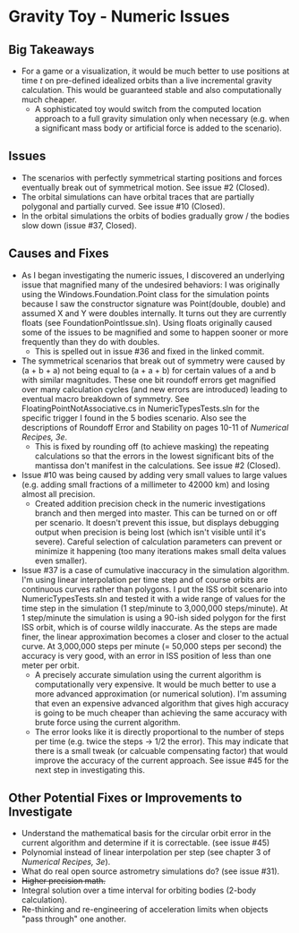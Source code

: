 # Gravity Toy - Numeric Issues

## Big Takeaways
* For a game or a visualization, it would be much better to use positions at time _t_ on pre-defined idealized orbits than a live incremental gravity calculation. This would be guaranteed stable and also computationally much cheaper.
   * A sophisticated toy would switch from the computed location approach to a full gravity simulation only when necessary (e.g. when a significant mass body or artificial force is added to the scenario).

## Issues
* The scenarios with perfectly symmetrical starting positions and forces eventually break out of symmetrical motion. See issue #2 (Closed).
* The orbital simulations can have orbital traces that are partially polygonal and partially curved. See issue #10 (Closed).
* In the orbital simulations the orbits of bodies gradually grow / the bodies slow down (issue #37, Closed).

## Causes and Fixes
* As I began investigating the numeric issues, I discovered an underlying issue that magnified many of the undesired behaviors: I was originally using the Windows.Foundation.Point class for the simulation points because I saw the constructor signature was Point(double, double) and assumed X and Y were doubles internally. It turns out they are currently floats (see FoundationPointIssue.sln). Using floats originally caused some of the issues to be magnified and some to happen sooner or more frequently than they do with doubles.
   * This is spelled out in issue #36 and fixed in the linked commit.
* The symmetrical scenarios that break out of symmetry were caused by (a + b + a) not being equal to (a + a + b) for certain values of a and b with similar magnitudes. These one bit roundoff errors get magnified over many calculation cycles (and new errors are introduced) leading to eventual macro breakdown of symmetry.  See FloatingPointNotAssociative.cs in NumericTypesTests.sln for the specific trigger I found in the 5 bodies scenario. Also see the descriptions of Roundoff Error and Stability on pages 10-11 of _Numerical Recipes, 3e_.
   * This is fixed by rounding off (to achieve masking) the repeating calculations so that the errors in the lowest significant bits of the mantissa don't manifest in the calculations. See issue #2 (Closed).
* Issue #10 was being caused by adding very small values to large values (e.g. adding small fractions of a millimeter to 42000 km) and losing almost all precision.
   * Created addition precision check in the numeric investigations branch and then merged into master. This can be turned on or off per scenario. It doesn't prevent this issue, but displays debugging output when precision is being lost (which isn't visible until it's severe). Careful selection of calculation parameters can prevent or minimize it happening (too many iterations makes small delta values even smaller).
* Issue #37 is a case of cumulative inaccuracy in the simulation algorithm. I'm using linear interpolation per time step and of course orbits are continuous curves rather than polygons. I put the ISS orbit scenario into NumericTypesTests.sln and tested it with a wide range of values for the time step in the simulation (1 step/minute to 3,000,000 steps/minute). At 1 step/minute the simulation is using a 90-ish sided polygon for the first ISS orbit, which is of course wildly inaccurate. As the steps are made finer, the linear approximation becomes a closer and closer to the actual curve. At 3,000,000 steps per minute (= 50,000 steps per second) the accuracy is very good, with an error in ISS position of less than one meter per orbit.
   * A precisely accurate simulation using the current algorithm is computationally very expensive. It would be much better to use a more advanced approximation (or numerical solution). I'm assuming that even an expensive advanced algorithm that gives high accuracy is going to be much cheaper than achieving the same accuracy with brute force using the current algorithm.
   * The error looks like it is directly proportional to the number of steps per time (e.g. twice the steps -> 1/2 the error). This may indicate that there is a small tweak (or calcuable compensating factor) that would improve the accuracy of the current approach. See issue #45 for the next step in investigating this.


## Other Potential Fixes or Improvements to Investigate
* Understand the mathematical basis for the circular orbit error in the current algorithm and determine if it is correctable. (see issue #45)
* Polynomial instead of linear interpolation per step (see chapter 3 of _Numerical Recipes, 3e_).
* What do real open source astrometry simulations do? (see issue #31).
* ~~Higher precision math.~~
* Integral solution over a time interval for orbiting bodies (2-body calculation).
* Re-thinking and re-engineering of acceleration limits when objects "pass through" one another.
